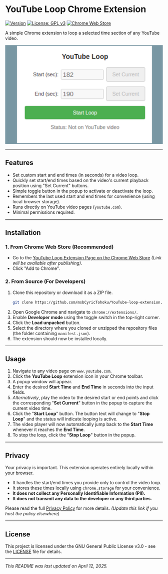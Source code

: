 # YouTube Loop Chrome Extension

[![Version](https://img.shields.io/badge/version-1.0-blue)](manifest.json)
[![License: GPL v3](https://img.shields.io/badge/License-GPL%20v3-blue.svg)](LICENSE) 
[![Chrome Web Store](https://img.shields.io/badge/Chrome%20Web%20Store-Link%20(TBA)-lightgrey)](PLACEHOLDER_LINK_TO_STORE)

A simple Chrome extension to loop a selected time section of any YouTube video.

![Screenshot of YouTube Loop Extension](screen.png)


---

## Features

* Set custom start and end times (in seconds) for a video loop.
* Quickly set start/end times based on the video's current playback position using "Set Current" buttons.
* Simple toggle button in the popup to activate or deactivate the loop.
* Remembers the last used start and end times for convenience (using local browser storage).
* Runs directly on YouTube video pages (`youtube.com`).
* Minimal permissions required.

---

## Installation

### 1. From Chrome Web Store (Recommended)

* Go to the [YouTube Loop Extension Page on the Chrome Web Store](PLACEHOLDER_LINK_TO_STORE) *(Link will be available after publishing)*.
* Click "Add to Chrome".

### 2. From Source (For Developers)

1.  Clone this repository or download it as a ZIP file.
    ```bash
    git clone https://github.com/msbCyricTohoku/YouTube-loop-extension.git
    ```
2.  Open Google Chrome and navigate to `chrome://extensions/`.
3.  Enable **Developer mode** using the toggle switch in the top-right corner.
4.  Click the **Load unpacked** button.
5.  Select the directory where you cloned or unzipped the repository files (the folder containing `manifest.json`).
6.  The extension should now be installed locally.

---

## Usage

1.  Navigate to any video page on `www.youtube.com`.
2.  Click the **YouTube Loop** extension icon in your Chrome toolbar.
3.  A popup window will appear.
4.  Enter the desired **Start Time** and **End Time** in seconds into the input fields.
5.  *Alternatively*, play the video to the desired start or end points and click the corresponding "**Set Current**" button in the popup to capture the current video time.
6.  Click the "**Start Loop**" button. The button text will change to "**Stop Loop**" and the status will indicate looping is active.
7.  The video player will now automatically jump back to the **Start Time** whenever it reaches the **End Time**.
8.  To stop the loop, click the "**Stop Loop**" button in the popup.

---

## Privacy

Your privacy is important. This extension operates entirely locally within your browser.
* It handles the start/end times you provide only to control the video loop.
* It stores these times locally using `chrome.storage` for your convenience.
* **It does not collect any Personally Identifiable Information (PII).**
* **It does not transmit any data to the developer or any third parties.**

Please read the full [Privacy Policy](privacy.html) for more details. *(Update this link if you host the policy elsewhere)*

---

## License

This project is licensed under the GNU General Public License v3.0 - see the [LICENSE](LICENSE) file for details.

---

*This README was last updated on April 12, 2025.*
